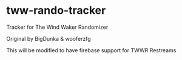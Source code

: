 # tww-rando-tracker
Tracker for The Wind Waker Randomizer

Original by BigDunka & wooferzfg

This will be modified to have firebase support for TWWR Restreams
